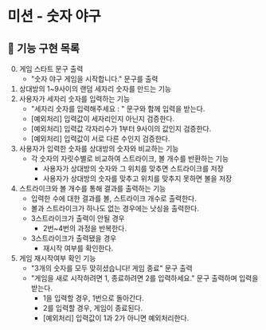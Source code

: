 # 미션 - 숫자 야구

## 🎯 기능 구현 목록

0. 게임 스타트 문구 출력
   - "숫자 야구 게임을 시작합니다." 문구를 출력
1. 상대방의 1~9사이의 랜덤 세자리 숫자를 만드는 기능
2. 사용자가 세자리 숫자를 입력하는 기능
   - "세자리 숫자를 입력해주세요 : " 문구와 함께 입력을 받는다.
   - [예외처리] 입력값이 세자리인지 아닌지 검증한다.
   - [예외처리] 입력값 각자리수가 1부터 9사이의 값인지 검증한다.
   - [예외처리] 입력값이 서로 다른 수인지 검증한다.
3. 사용자가 입력한 숫자를 상대방의 숫자와 비교하는 기능
   - 각 숫자의 자릿수별로 비교하여 스트라이크, 볼 개수를 반환하는 기능
     - 사용자가 상대방의 숫자와 그 위치를 맞추면 스트라이크를 저장
     - 사용자가 상대방의 숫자를 맞추고 위치를 맞추지 못하면 볼을 저장
4. 스트라이크와 볼 개수를 통해 결과를 출력하는 기능
   - 입력한 수에 대한 결과를 볼, 스트라이크 개수로 출력한다.
   - 볼과 스트라이크가 하나도 없는 경우에는 낫싱을 출력한다.
   - 3스트라이크가 출력이 안될 경우
     - 2번~4번의 과정을 반복한다.
   - 3스트라이크가 출력됐을 경우
     - 재시작 여부를 확인한다.
5. 게임 재시작여부 확인 기능
   - "3개의 숫자를 모두 맞히셨습니다! 게임 종료" 문구 출력
   - "게임을 새로 시작하려면 1, 종료하려면 2를 입력하세요." 문구 출력하며 입력을 받는다.
     - 1을 입력할 경우, 1번으로 돌아간다.
     - 2를 입력할 경우, 게임이 종료된다.
     - [예외처리] 입력값이 1과 2가 아니면 예외처리한다.
